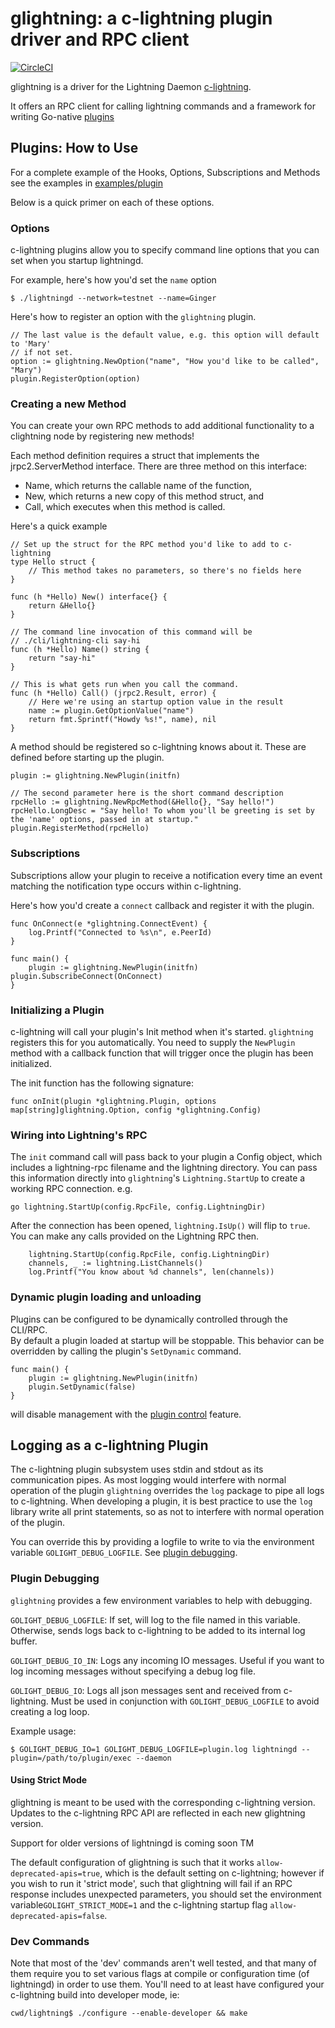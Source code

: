 # glightning: a c-lightning plugin driver and RPC client

[![CircleCI](https://circleci.com/gh/niftynei/glightning.svg?style=svg)](https://circleci.com/gh/niftynei/glightning)

glightning is a driver for the Lightning Daemon [c-lightning](https://github.com/ElementsProject/lightning).

It offers an RPC client for calling lightning commands and a framework for writing 
Go-native [plugins](https://github.com/ElementsProject/lightning/blob/master/doc/PLUGINS.md)


## Plugins: How to Use
For a complete example of the Hooks, Options, Subscriptions and Methods see the examples in [examples/plugin](examples/plugin/plugin_example.go)

Below is a quick primer on each of these options.


### Options

c-lightning plugins allow you to specify command line options that you can set
when you startup lightningd.

For example, here's how you'd set the `name` option

```
$ ./lightningd --network=testnet --name=Ginger
```

Here's how to register an option with the `glightning` plugin.

```
// The last value is the default value, e.g. this option will default to 'Mary' 
// if not set.
option := glightning.NewOption("name", "How you'd like to be called", "Mary")
plugin.RegisterOption(option)

```

### Creating a new Method

You can create your own RPC methods to add additional functionality to a clightning node by registering
new methods!

Each method definition requires a struct that implements the jrpc2.ServerMethod interface.
There are three method on this interface: 

   - Name, which returns the callable name of the function, 
   - New, which returns a new copy of this method struct, and
   - Call, which executes when this method is called.


Here's a quick example

```
// Set up the struct for the RPC method you'd like to add to c-lightning
type Hello struct {
	// This method takes no parameters, so there's no fields here
}

func (h *Hello) New() interface{} {
	return &Hello{}
}

// The command line invocation of this command will be 
// ./cli/lightning-cli say-hi
func (h *Hello) Name() string {
	return "say-hi"
}

// This is what gets run when you call the command.
func (h *Hello) Call() (jrpc2.Result, error) {
	// Here we're using an startup option value in the result
	name := plugin.GetOptionValue("name")
	return fmt.Sprintf("Howdy %s!", name), nil
}
```

A method should be registered so c-lightning knows about it. These are 
defined before starting up the plugin.

```
plugin := glightning.NewPlugin(initfn)

// The second parameter here is the short command description
rpcHello := glightning.NewRpcMethod(&Hello{}, "Say hello!")
rpcHello.LongDesc = "Say hello! To whom you'll be greeting is set by the 'name' options, passed in at startup."
plugin.RegisterMethod(rpcHello)
```


### Subscriptions

Subscriptions allow your plugin to receive a notification every time an 
event matching the notification type occurs within c-lightning. 

Here's how you'd create a `connect` callback and register it with 
the plugin.

    func OnConnect(e *glightning.ConnectEvent) {
        log.Printf("Connected to %s\n", e.PeerId)
    }
    
    func main() {
    	plugin := glightning.NewPlugin(initfn)
	plugin.SubscribeConnect(OnConnect)
    }


### Initializing a Plugin

c-lightning will call your plugin's Init method when it's started. `glightning` registers this for you automatically. 
You need to supply the `NewPlugin` method with a callback function that will trigger once the plugin has been initialized.

The init function has the following signature:

```
func onInit(plugin *glightning.Plugin, options map[string]glightning.Option, config *glightning.Config)
```

### Wiring into Lightning's RPC

The `init` command call will pass back to your plugin a Config object, which includes a lightning-rpc filename and the lightning directory. You can pass this
information directly into `glightning`'s `Lightning.StartUp` to create a working
RPC connection. e.g.

```
go lightning.StartUp(config.RpcFile, config.LightningDir)
```

After the connection has been opened, `lightning.IsUp()` will flip to `true`.
You can make any calls provided on the Lightning RPC then. 

```
	lightning.StartUp(config.RpcFile, config.LightningDir)
	channels, _ := lightning.ListChannels()
	log.Printf("You know about %d channels", len(channels))
```


### Dynamic plugin loading and unloading

Plugins can be configured to be dynamically controlled through the CLI/RPC.  
By default a plugin loaded at startup will be stoppable.  This behavior can be 
overridden by calling the plugin's `SetDynamic` command.

```
func main() {
	plugin := glightning.NewPlugin(initfn)
	plugin.SetDynamic(false)
}
```

will disable management with the [plugin control](https://github.com/ElementsProject/lightning/blob/master/doc/lightning-plugin.7.txt) feature.


## Logging as a c-lightning Plugin

The c-lightning plugin subsystem uses stdin and stdout as its communication pipes. As most logging would 
interfere with normal operation of the plugin `glightning` overrides the `log` package to pipe all 
logs to c-lightning. When developing a plugin, it is best practice to use the `log` library write 
all print statements, so as not to interfere with normal operation of the plugin.

You can override this by providing a logfile to write to via the environment variable 
`GOLIGHT_DEBUG_LOGFILE`. See [plugin debugging](#plugin_debugging).


### Plugin Debugging

`glightning` provides a few environment variables to help with debugging.

`GOLIGHT_DEBUG_LOGFILE`: If set, will log to the file named in this variable. Otherwise, sends logs back to c-lightning to be added to its internal log buffer.

`GOLIGHT_DEBUG_IO_IN`: Logs any incoming IO messages. Useful if you want to log incoming messages without specifying a debug log file.

`GOLIGHT_DEBUG_IO`: Logs all json messages sent and received from c-lightning. Must be used in conjunction with `GOLIGHT_DEBUG_LOGFILE` to avoid creating a log loop.


Example usage: 

```
$ GOLIGHT_DEBUG_IO=1 GOLIGHT_DEBUG_LOGFILE=plugin.log lightningd --plugin=/path/to/plugin/exec --daemon 
```


#### Using Strict Mode

glightning is meant to be used with the corresponding c-lightning version. Updates to the 
c-lightning RPC API are reflected in each new glightning version.

Support for older versions of lightningd is coming soon TM

The default configuration of glightning is such that it works `allow-deprecated-apis=true`, which is the 
default setting on c-lightning; however if you wish to run it 'strict mode', such that glightning 
will fail if an RPC response includes unexpected parameters, you should set the environment 
variable`GOLIGHT_STRICT_MODE=1` and the c-lightning startup flag `allow-deprecated-apis=false`.


### Dev Commands

Note that most of the 'dev' commands aren't well tested, and that many of them require you to set 
various flags at compile or configuration time (of lightningd) in order to use them. You'll 
need to at least have configured your c-lightning build into developer mode, ie:

```
cwd/lightning$ ./configure --enable-developer && make
```

